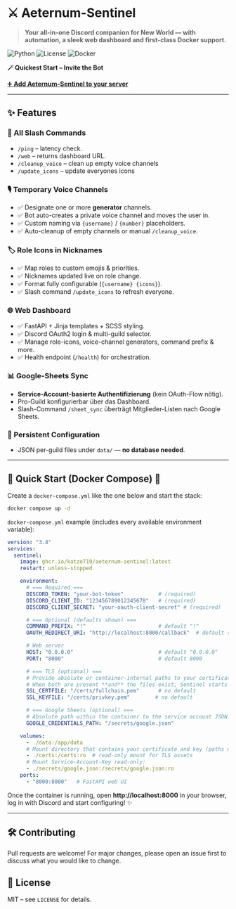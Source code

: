 # ⚔️ Aeternum-Sentinel

> **Your all-in-one Discord companion for New World — with automation, a sleek web dashboard and first-class Docker support.**

![Python](https://img.shields.io/badge/python-3.12-blue?logo=python)
![License](https://img.shields.io/badge/license-MIT-green)
![Docker](https://img.shields.io/badge/docker-ready-blue?logo=docker)

**🪄 Quickest Start – Invite the Bot**

[➕ **Add Aeternum-Sentinel to your server**](https://discord.com/oauth2/authorize?client_id=1383522700244287630)

---

## ✨ Features

### 🤖 All Slash Commands
- `/ping` – latency check.  
- `/web` – returns dashboard URL.
- `/cleanup_voice` – clean up empty voice channels
- `/update_icons` – update everyones icons

### 🎙️ Temporary Voice Channels
- ✅ Designate one or more **generator** channels.  
- ✅ Bot auto-creates a private voice channel and moves the user in.  
- ✅ Custom naming via `{username}` / `{number}` placeholders.  
- ✅ Auto-cleanup of empty channels or manual `/cleanup_voice`.

### 🏷️ Role Icons in Nicknames
- ✅ Map roles to custom emojis & priorities.  
- ✅ Nicknames updated live on role change.  
- ✅ Format fully configurable (`{username} {icons}`).  
- ✅ Slash command `/update_icons` to refresh everyone.

### 🌐 Web Dashboard
- ✅ FastAPI + Jinja templates + SCSS styling.  
- ✅ Discord OAuth2 login & multi-guild selector.  
- ✅ Manage role-icons, voice-channel generators, command prefix & more.  
- ✅ Health endpoint (`/health`) for orchestration.

### 📊 Google-Sheets Sync
* **Service-Account-basierte Authentifizierung** (kein OAuth-Flow nötig).  
* Pro-Guild konfigurierbar über das Dashboard.  
* Slash-Command `/sheet_sync` überträgt Mitglieder-Listen nach Google Sheets.

### 💾 Persistent Configuration
- JSON per-guild files under `data/` — **no database needed**.

---

## 🚀 Quick Start (Docker Compose) 🐳

Create a `docker-compose.yml` like the one below and start the stack:

```bash
docker compose up -d
```

`docker-compose.yml` example (includes every available environment variable):

```yaml
version: "3.8"
services:
  sentinel:
    image: ghcr.io/katze719/aeternum-sentinel:latest
    restart: unless-stopped

    environment:
      # === Required ===
      DISCORD_TOKEN: "your-bot-token"           # (required)
      DISCORD_CLIENT_ID: "123456789012345678"   # (required)
      DISCORD_CLIENT_SECRET: "your-oauth-client-secret" # (required)

      # === Optional (defaults shown) ===
      COMMAND_PREFIX: "!"                       # default "!"
      OAUTH_REDIRECT_URI: "http://localhost:8000/callback"  # default shown

      # Web server
      HOST: "0.0.0.0"                           # default "0.0.0.0"
      PORT: "8000"                              # default 8000

      # === TLS (optional) ===
      # Provide absolute or container-internal paths to your certificate files.
      # When both are present **and** the files exist, Sentinel starts via HTTPS.
      SSL_CERTFILE: "/certs/fullchain.pem"      # no default
      SSL_KEYFILE: "/certs/privkey.pem"        # no default

      # === Google Sheets (optional) ===
      # Absolute path within the container to the service account JSON.
      GOOGLE_CREDENTIALS_PATH: "/secrets/google.json"

    volumes:
      - ./data:/app/data
      # Mount directory that contains your certificate and key (paths must match above!)
      - ./certs:/certs:ro  # read-only mount for TLS assets
      # Mount Service-Account-Key read-only:
      - ./secrets/google.json:/secrets/google.json:ro
    ports:
      - "8000:8000"   # FastAPI web UI
```

Once the container is running, open **http://localhost:8000** in your browser, log in with Discord and start configuring! ✨

---

## 🛠️ Contributing
Pull requests are welcome! For major changes, please open an issue first to discuss what you would like to change.

## 📄 License
MIT – see `LICENSE` for details.
